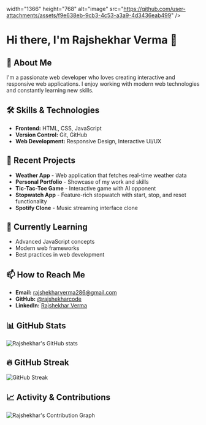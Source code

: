 width="1366" height="768" alt="image" src="https://github.com/user-attachments/assets/f9e638eb-9cb3-4c53-a3a9-4d3436eab499" />
# Hi there, I'm Rajshekhar Verma 👋
## 🚀 About Me
I'm a passionate web developer who loves creating interactive and responsive web applications. I enjoy working with modern web technologies and constantly learning new skills.
## 🛠️ Skills & Technologies
- **Frontend:** HTML, CSS, JavaScript
- **Version Control:** Git, GitHub
- **Web Development:** Responsive Design, Interactive UI/UX
## 💼 Recent Projects
- **Weather App** - Web application that fetches real-time weather data
- **Personal Portfolio** - Showcase of my work and skills
- **Tic-Tac-Toe Game** - Interactive game with AI opponent
- **Stopwatch App** - Feature-rich stopwatch with start, stop, and reset functionality
- **Spotify Clone** - Music streaming interface clone
## 🌱 Currently Learning
- Advanced JavaScript concepts
- Modern web frameworks
- Best practices in web development
## 📫 How to Reach Me
- **Email:** rajshekharverma286@gmail.com
- **GitHub:** [@rajshekharcode](https://github.com/rajshekharcode)
- **LinkedIn:** [Rajshekhar Verma](https://www.linkedin.com/in/rajshekharcode)
## 📊 GitHub Stats
![Rajshekhar's GitHub stats](https://github-readme-stats.vercel.app/api?username=rajshekharcode&show_icons=true&theme=radical)
## 🔥 GitHub Streak
![GitHub Streak](https://github-readme-streak-stats.herokuapp.com/?user=rajshekharcode&theme=radical)
## 📈 Activity & Contributions
![Rajshekhar's Contribution Graph](https://github-readme-activity-graph.vercel.app/graph?username=rajshekharcode&theme=github-compact)
